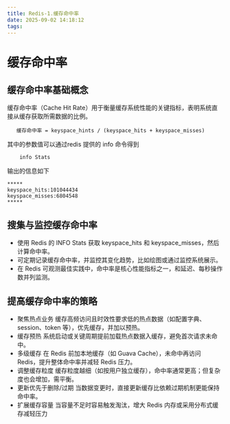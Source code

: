 ```yaml
---
title: Redis-1.缓存命中率
date: 2025-09-02 14:18:12
tags:
---
```



# 缓存命中率
## 缓存命中率基础概念
缓存命中率（Cache Hit Rate）用于衡量缓存系统性能的关键指标，表明系统直接从缓存获取所需数据的比例。
```缓存命中率的计算公式如下
   缓存命中率 = keyspace_hints / (keyspace_hits + keyspace_misses)   
```
其中的参数值可以通过redis 提供的 info 命令得到

```redis cli
    info Stats
```
输出的信息如下
```redis cli
*****
keyspace_hits:101044434
keyspace_misses:6804548
*****

```
## 搜集与监控缓存命中率
- 使用 Redis 的 INFO Stats 获取 keyspace_hits 和 keyspace_misses，然后计算命中率。
- 可定期记录缓存命中率，并监控其变化趋势，比如绘图或通过监控系统展示。
- 在 Redis 可观测最佳实践中，命中率是核心性能指标之一，和延迟、每秒操作数并列监测。
## 提高缓存命中率的策略
- 聚焦热点业务
  缓存高频访问且时效性要求低的热点数据（如配置字典、session、token 等），优先缓存，并加以预热。
- 缓存预热
  系统启动或关键周期提前加载热点数据入缓存，避免首次请求未命中。
- 多级缓存
  在 Redis 前加本地缓存（如 Guava Cache），未命中再访问 Redis，提升整体命中率并减轻 Redis 压力。
- 调整缓存粒度
  缓存粒度越细（如按用户独立缓存），命中率通常更高；但复杂度也会增加，需平衡。
- 更新优先于删除/过期
  当数据变更时，直接更新缓存比依赖过期机制更能保持命中率。
- 扩展缓存容量
  当容量不足时容易触发淘汰，增大 Redis 内存或采用分布式缓存减轻压力